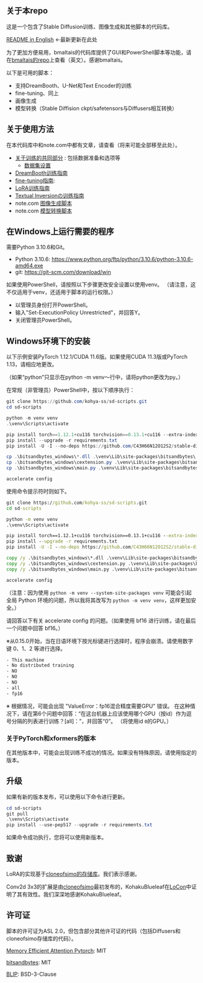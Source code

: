 ## 关于本repo
这是一个包含了Stable Diffusion训练、图像生成和其他脚本的代码库。

[README in English](./README.md) ←最新更新在此处

为了更加方便易用，bmaltais的代码库提供了GUI和PowerShell脚本等功能，请在[bmaltais的repo](https://github.com/bmaltais/kohya_ss)上查看（英文）。感谢bmaltais。

以下是可用的脚本：

* 支持DreamBooth、U-Net和Text Encoder的训练
* fine-tuning、同上
* 画像生成
* 模型转换（Stable Diffision ckpt/safetensors与Diffusers相互转换）

## 关于使用方法

在本代码库中和note.com中都有文章，请查看（将来可能全部移至此处）。

* [关于训练的共同部分](./train_README-ja.md) : 包括数据准备和选项等
    * [数据集设置](./config_README-ja.md)
* [DreamBooth训练指南](./train_db_README-ja.md)
* [fine-tuning指南](./fine_tune_README_ja.md):
* [LoRA训练指南](./train_network_README-ja.md)
* [Textual Inversionの训练指南](./train_ti_README-ja.md)
* note.com [图像生成脚本](https://note.com/kohya_ss/n/n2693183a798e)
* note.com [模型转换脚本](https://note.com/kohya_ss/n/n374f316fe4ad)

## 在Windows上运行需要的程序

需要Python 3.10.6和Git。

- Python 3.10.6: https://www.python.org/ftp/python/3.10.6/python-3.10.6-amd64.exe
- git: https://git-scm.com/download/win

如果使用PowerShell，请按照以下步骤更改安全设置以使用venv。
（请注意，这不仅适用于venv，还适用于脚本的运行权限。）

- 以管理员身份打开PowerShell。
- 输入"Set-ExecutionPolicy Unrestricted"，并回答Y。
- 关闭管理员PowerShell。

## Windows环境下的安装

以下示例安装PyTorch 1.12.1/CUDA 11.6版。如果使用CUDA 11.3版或PyTorch 1.13，请相应地更改。

（如果“python”只显示在python -m venv〜行中，请将python更改为py。）

在常规（非管理员）PowerShell中，按以下顺序执行：

```powershell
git clone https://github.com/kohya-ss/sd-scripts.git
cd sd-scripts

python -m venv venv
.\venv\Scripts\activate

pip install torch==1.12.1+cu116 torchvision==0.13.1+cu116 --extra-index-url https://download.pytorch.org/whl/cu116
pip install --upgrade -r requirements.txt
pip install -U -I --no-deps https://github.com/C43H66N12O12S2/stable-diffusion-webui/releases/download/f/xformers-0.0.14.dev0-cp310-cp310-win_amd64.whl

cp .\bitsandbytes_windows\*.dll .\venv\Lib\site-packages\bitsandbytes\
cp .\bitsandbytes_windows\cextension.py .\venv\Lib\site-packages\bitsandbytes\cextension.py
cp .\bitsandbytes_windows\main.py .\venv\Lib\site-packages\bitsandbytes\cuda_setup\main.py

accelerate config
```

<!-- 
pip install torch==1.13.1+cu117 torchvision==0.14.1+cu117 --extra-index-url https://download.pytorch.org/whl/cu117
pip install --use-pep517 --upgrade -r requirements.txt
pip install -U -I --no-deps xformers==0.0.16
-->

使用命令提示符时则如下。


```bat
git clone https://github.com/kohya-ss/sd-scripts.git
cd sd-scripts

python -m venv venv
.\venv\Scripts\activate

pip install torch==1.12.1+cu116 torchvision==0.13.1+cu116 --extra-index-url https://download.pytorch.org/whl/cu116
pip install --upgrade -r requirements.txt
pip install -U -I --no-deps https://github.com/C43H66N12O12S2/stable-diffusion-webui/releases/download/f/xformers-0.0.14.dev0-cp310-cp310-win_amd64.whl

copy /y .\bitsandbytes_windows\*.dll .\venv\Lib\site-packages\bitsandbytes\
copy /y .\bitsandbytes_windows\cextension.py .\venv\Lib\site-packages\bitsandbytes\cextension.py
copy /y .\bitsandbytes_windows\main.py .\venv\Lib\site-packages\bitsandbytes\cuda_setup\main.py

accelerate config
```

（注意：因为使用 ``python -m venv --system-site-packages venv`` 可能会引起全局 Python 环境的问题，所以我将其改写为 ``python -m venv venv``，这样更加安全。）

请回答以下有关 accelerate config 的问题。（如果使用 bf16 进行训练，请在最后一个问题中回答 bf16。）

※从0.15.0开始，当在日语环境下按光标键进行选择时，程序会崩溃。请使用数字键 0、1、2 等进行选择。

```txt
- This machine
- No distributed training
- NO
- NO
- NO
- all
- fp16
```

※ 根据情况，可能会出现 "ValueError：fp16混合精度需要GPU" 错误。 在这种情况下，请在第6个问题中回答：“在这台机器上应该使用哪个GPU（按id）作为逗号分隔的列表进行训练？[all]：”，并回答“0”。 （将使用id `0`的GPU。）

### 关于PyTorch和xformers的版本

在其他版本中，可能会出现训练不成功的情况。如果没有特殊原因，请使用指定的版本。

## 升级

如果有新的版本发布，可以使用以下命令进行更新。

```powershell
cd sd-scripts
git pull
.\venv\Scripts\activate
pip install --use-pep517 --upgrade -r requirements.txt
```

如果命令成功执行，您将可以使用新版本。

## 致谢

LoRA的实现基于[cloneofsimo的存储库](https://github.com/cloneofsimo/lora)。我们表示感谢。

Conv2d 3x3的扩展是由[cloneofsimo](https://github.com/cloneofsimo/lora)最初发布的，KohakuBlueleaf在[LoCon](https://github.com/KohakuBlueleaf/LoCon)中证明了其有效性。我们深深地感谢KohakuBlueleaf。

## 许可证

脚本的许可证为ASL 2.0，但包含部分其他许可证的代码（包括Diffusers和cloneofsimo存储库的代码）。

[Memory Efficient Attention Pytorch](https://github.com/lucidrains/memory-efficient-attention-pytorch): MIT

[bitsandbytes](https://github.com/TimDettmers/bitsandbytes): MIT

[BLIP](https://github.com/salesforce/BLIP): BSD-3-Clause


